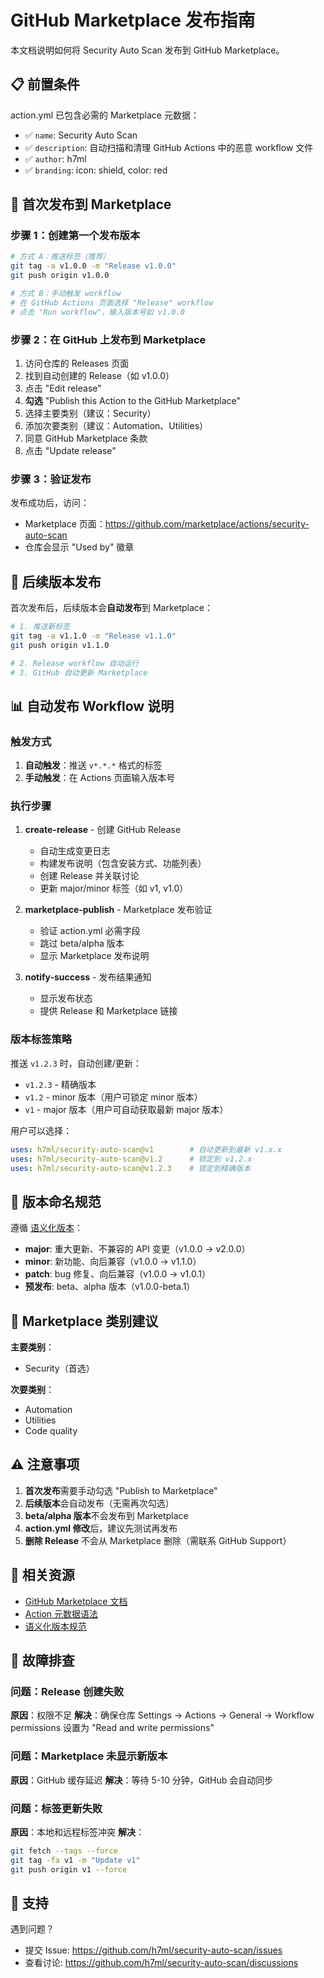# GitHub Marketplace 发布指南

本文档说明如何将 Security Auto Scan 发布到 GitHub Marketplace。

## 📋 前置条件

action.yml 已包含必需的 Marketplace 元数据：
- ✅ `name`: Security Auto Scan
- ✅ `description`: 自动扫描和清理 GitHub Actions 中的恶意 workflow 文件
- ✅ `author`: h7ml
- ✅ `branding`: icon: shield, color: red

## 🚀 首次发布到 Marketplace

### 步骤 1：创建第一个发布版本

```bash
# 方式 A：推送标签（推荐）
git tag -a v1.0.0 -m "Release v1.0.0"
git push origin v1.0.0

# 方式 B：手动触发 workflow
# 在 GitHub Actions 页面选择 "Release" workflow
# 点击 "Run workflow"，输入版本号如 v1.0.0
```

### 步骤 2：在 GitHub 上发布到 Marketplace

1. 访问仓库的 Releases 页面
2. 找到自动创建的 Release（如 v1.0.0）
3. 点击 "Edit release"
4. **勾选** "Publish this Action to the GitHub Marketplace"
5. 选择主要类别（建议：Security）
6. 添加次要类别（建议：Automation、Utilities）
7. 同意 GitHub Marketplace 条款
8. 点击 "Update release"

### 步骤 3：验证发布

发布成功后，访问：
- Marketplace 页面：https://github.com/marketplace/actions/security-auto-scan
- 仓库会显示 "Used by" 徽章

## 🔄 后续版本发布

首次发布后，后续版本会**自动发布**到 Marketplace：

```bash
# 1. 推送新标签
git tag -a v1.1.0 -m "Release v1.1.0"
git push origin v1.1.0

# 2. Release workflow 自动运行
# 3. GitHub 自动更新 Marketplace
```

## 📊 自动发布 Workflow 说明

### 触发方式

1. **自动触发**：推送 `v*.*.*` 格式的标签
2. **手动触发**：在 Actions 页面输入版本号

### 执行步骤

1. **create-release** - 创建 GitHub Release
   - 自动生成变更日志
   - 构建发布说明（包含安装方式、功能列表）
   - 创建 Release 并关联讨论
   - 更新 major/minor 标签（如 v1, v1.0）

2. **marketplace-publish** - Marketplace 发布验证
   - 验证 action.yml 必需字段
   - 跳过 beta/alpha 版本
   - 显示 Marketplace 发布说明

3. **notify-success** - 发布结果通知
   - 显示发布状态
   - 提供 Release 和 Marketplace 链接

### 版本标签策略

推送 `v1.2.3` 时，自动创建/更新：
- `v1.2.3` - 精确版本
- `v1.2` - minor 版本（用户可锁定 minor 版本）
- `v1` - major 版本（用户可自动获取最新 major 版本）

用户可以选择：
```yaml
uses: h7ml/security-auto-scan@v1        # 自动更新到最新 v1.x.x
uses: h7ml/security-auto-scan@v1.2      # 锁定到 v1.2.x
uses: h7ml/security-auto-scan@v1.2.3    # 锁定到精确版本
```

## 📝 版本命名规范

遵循 [语义化版本](https://semver.org/lang/zh-CN/)：

- **major**: 重大更新、不兼容的 API 变更（v1.0.0 → v2.0.0）
- **minor**: 新功能、向后兼容（v1.0.0 → v1.1.0）
- **patch**: bug 修复、向后兼容（v1.0.0 → v1.0.1）
- **预发布**: beta、alpha 版本（v1.0.0-beta.1）

## 🎯 Marketplace 类别建议

**主要类别**：
- Security（首选）

**次要类别**：
- Automation
- Utilities
- Code quality

## ⚠️ 注意事项

1. **首次发布**需要手动勾选 "Publish to Marketplace"
2. **后续版本**会自动发布（无需再次勾选）
3. **beta/alpha 版本**不会发布到 Marketplace
4. **action.yml 修改**后，建议先测试再发布
5. **删除 Release** 不会从 Marketplace 删除（需联系 GitHub Support）

## 🔗 相关资源

- [GitHub Marketplace 文档](https://docs.github.com/en/actions/creating-actions/publishing-actions-in-github-marketplace)
- [Action 元数据语法](https://docs.github.com/en/actions/creating-actions/metadata-syntax-for-github-actions)
- [语义化版本规范](https://semver.org/lang/zh-CN/)

## 🐛 故障排查

### 问题：Release 创建失败

**原因**：权限不足
**解决**：确保仓库 Settings → Actions → General → Workflow permissions 设置为 "Read and write permissions"

### 问题：Marketplace 未显示新版本

**原因**：GitHub 缓存延迟
**解决**：等待 5-10 分钟，GitHub 会自动同步

### 问题：标签更新失败

**原因**：本地和远程标签冲突
**解决**：
```bash
git fetch --tags --force
git tag -fa v1 -m "Update v1"
git push origin v1 --force
```

## 📧 支持

遇到问题？
- 提交 Issue: https://github.com/h7ml/security-auto-scan/issues
- 查看讨论: https://github.com/h7ml/security-auto-scan/discussions
